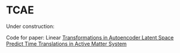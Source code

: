 # TCAE

Under construction:

Code for paper: Linear [Transformations in Autoencoder Latent Space Predict Time Translations in Active Matter System](https://openreview.net/forum?id=ZDBDTHSoMDU)
